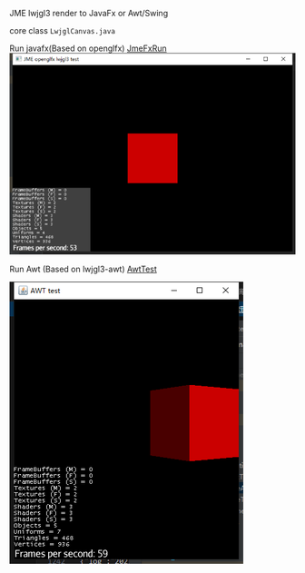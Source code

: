 

JME lwjgl3 render to JavaFx or Awt/Swing

core class  ``LwjglCanvas.java``

Run javafx(Based on openglfx)
[JmeFxRun](fx-test%2Fsrc%2Fmain%2Fjava%2Fcom%2Fexample%2Ffxtest%2FJmeFxRun.java)
![img_1.png](imge%2Fimg_1.png)

Run Awt  (Based on lwjgl3-awt)
[AwtTest](awt-test%2Fsrc%2Fmain%2Fjava%2Fcn%2Fdonting%2Ftest%2FAwtTest.java)

![img.png](imge%2Fimg.png)

